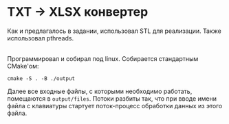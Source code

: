 <h1>TXT -> XLSX конвертер</h1>

Как и предлагалось в задании, использовал STL для реализации. Также использовал pthreads.</br></br>

Программировал и собирал под linux. Собирается стандартным CMake'ом:

```(bash)
cmake -S . -B ./output
```

Далее все входные файлы, с которыми необходимо работать, помещаются в ```output/files```. Потоки разбиты так, что при вводе имени файла с клавиатуры стартует поток-процесс обработки данных из этого файла.
